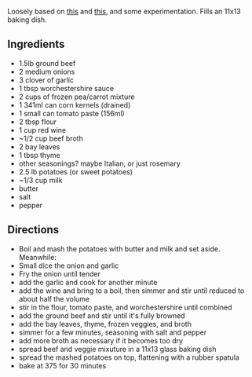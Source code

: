 Loosely based on [this](https://www.canadianliving.com/food/recipe/sweet-potato-shepherd-s-pies) and [this](https://www.onceuponachef.com/recipes/shepherds-pie.html),
and some experimentation. Fills an 11x13 baking dish.

## Ingredients
- 1.5lb ground beef
- 2 medium onions
- 3 clover of garlic
- 1 tbsp worchestershire sauce
- 2 cups of frozen pea/carrot mixture
- 1 341ml can corn kernels (drained)
- 1 small can tomato paste (156ml)
- 2 tbsp flour
- 1 cup red wine
- ~1/2 cup beef broth
- 2 bay leaves
- 1 tbsp thyme
- other seasonings? maybe Italian, or just rosemary
- 2.5 lb potatoes (or sweet potatoes)
- ~1/3 cup milk
- butter
- salt
- pepper

## Directions
- Boil and mash the potatoes with butter and milk and set aside. Meanwhile:
- Small dice the onion and garlic
- Fry the onion until tender
- add the garlic and cook for another minute
- add the wine and bring to a boil, then simmer and stir until reduced to about half the volume
- stir in the flour, tomato paste, and worchestershire until combined
- add the ground beef and stir until it's fully browned
- add the bay leaves, thyme, frozen veggies, and broth
- simmer for a few minutes, seasoning with salt and pepper
- add more broth as necessary if it becomes too dry
- spread beef and veggie mixuture in a 11x13 glass baking dish
- spread the mashed potatoes on top, flattening with a rubber spatula
- bake at 375 for 30 minutes
